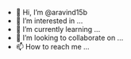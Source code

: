 - 👋 Hi, I’m @aravind15b
- 👀 I’m interested in ...
- 🌱 I’m currently learning ...
- 💞️ I’m looking to collaborate on ...
- 📫 How to reach me ...

<!---
aravind15b/aravind15b is a ✨ special ✨ repository because its `README.md` (this file) appears on your GitHub profile.
You can click the Preview link to take a look at your changes.
--->
